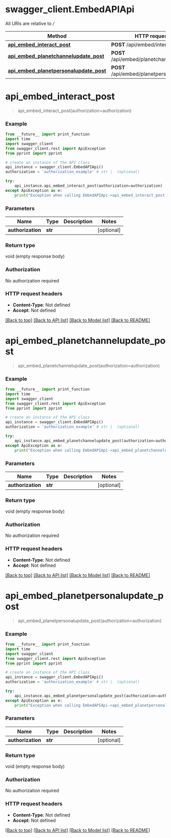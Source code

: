 # swagger_client.EmbedAPIApi

All URIs are relative to */*

Method | HTTP request | Description
------------- | ------------- | -------------
[**api_embed_interact_post**](EmbedAPIApi.md#api_embed_interact_post) | **POST** /api/embed/interact | 
[**api_embed_planetchannelupdate_post**](EmbedAPIApi.md#api_embed_planetchannelupdate_post) | **POST** /api/embed/planetchannelupdate | 
[**api_embed_planetpersonalupdate_post**](EmbedAPIApi.md#api_embed_planetpersonalupdate_post) | **POST** /api/embed/planetpersonalupdate | 

# **api_embed_interact_post**
> api_embed_interact_post(authorization=authorization)



### Example
```python
from __future__ import print_function
import time
import swagger_client
from swagger_client.rest import ApiException
from pprint import pprint

# create an instance of the API class
api_instance = swagger_client.EmbedAPIApi()
authorization = 'authorization_example' # str |  (optional)

try:
    api_instance.api_embed_interact_post(authorization=authorization)
except ApiException as e:
    print("Exception when calling EmbedAPIApi->api_embed_interact_post: %s\n" % e)
```

### Parameters

Name | Type | Description  | Notes
------------- | ------------- | ------------- | -------------
 **authorization** | **str**|  | [optional] 

### Return type

void (empty response body)

### Authorization

No authorization required

### HTTP request headers

 - **Content-Type**: Not defined
 - **Accept**: Not defined

[[Back to top]](#) [[Back to API list]](../README.md#documentation-for-api-endpoints) [[Back to Model list]](../README.md#documentation-for-models) [[Back to README]](../README.md)

# **api_embed_planetchannelupdate_post**
> api_embed_planetchannelupdate_post(authorization=authorization)



### Example
```python
from __future__ import print_function
import time
import swagger_client
from swagger_client.rest import ApiException
from pprint import pprint

# create an instance of the API class
api_instance = swagger_client.EmbedAPIApi()
authorization = 'authorization_example' # str |  (optional)

try:
    api_instance.api_embed_planetchannelupdate_post(authorization=authorization)
except ApiException as e:
    print("Exception when calling EmbedAPIApi->api_embed_planetchannelupdate_post: %s\n" % e)
```

### Parameters

Name | Type | Description  | Notes
------------- | ------------- | ------------- | -------------
 **authorization** | **str**|  | [optional] 

### Return type

void (empty response body)

### Authorization

No authorization required

### HTTP request headers

 - **Content-Type**: Not defined
 - **Accept**: Not defined

[[Back to top]](#) [[Back to API list]](../README.md#documentation-for-api-endpoints) [[Back to Model list]](../README.md#documentation-for-models) [[Back to README]](../README.md)

# **api_embed_planetpersonalupdate_post**
> api_embed_planetpersonalupdate_post(authorization=authorization)



### Example
```python
from __future__ import print_function
import time
import swagger_client
from swagger_client.rest import ApiException
from pprint import pprint

# create an instance of the API class
api_instance = swagger_client.EmbedAPIApi()
authorization = 'authorization_example' # str |  (optional)

try:
    api_instance.api_embed_planetpersonalupdate_post(authorization=authorization)
except ApiException as e:
    print("Exception when calling EmbedAPIApi->api_embed_planetpersonalupdate_post: %s\n" % e)
```

### Parameters

Name | Type | Description  | Notes
------------- | ------------- | ------------- | -------------
 **authorization** | **str**|  | [optional] 

### Return type

void (empty response body)

### Authorization

No authorization required

### HTTP request headers

 - **Content-Type**: Not defined
 - **Accept**: Not defined

[[Back to top]](#) [[Back to API list]](../README.md#documentation-for-api-endpoints) [[Back to Model list]](../README.md#documentation-for-models) [[Back to README]](../README.md)

